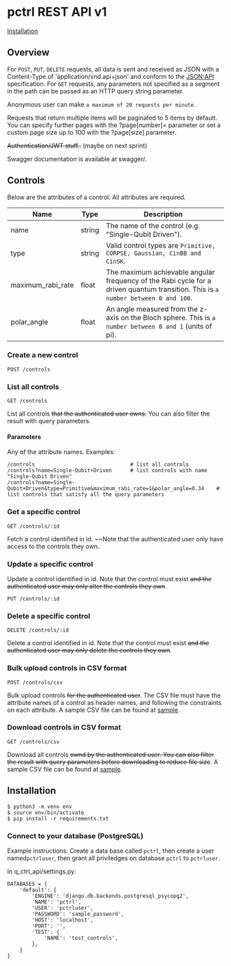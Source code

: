 # pctrl REST API v1

[Installation](#Installation)

## Overview

For `POST`, `PUT`, `DELETE` requests, all data is sent and received as JSON with a Content-Type of 'application/vnd.api+json' and conform to the [JSON:API](https://jsonapi.org/) specification. For `GET` requests, any parameters not specified as a segment in the path can be passed as an HTTP query string parameter.

Anonymous user can make `a maximum of 20 requests per minute`.

Requests that return multiple items will be paginated to 5 items by default. You can specify further pages with the ?page[number]= parameter or set a custom page size up to 100 with the ?page[size] parameter.

~~Authentication/JWT stuff..~~ (maybe on next sprint)

Swagger documentation is available at swagger/.

## Controls
Below are the attributes of a control. All attributes are required.

| Name              | Type   | Description |
|-------------------|--------|-------------|
| name              | string | The name of the control (e.g. "Single-Qubit Driven"). |
| type              | string | Valid control types are `Primitive, CORPSE, Gaussian, CinBB and CinSK`. |
| maximum_rabi_rate | float  | The maximum achievable angular frequency of the Rabi cycle for a driven quantum transition. This is `a number between 0 and 100`. |
| polar_angle       | float  | An angle measured from the z-axis on the Bloch sphere. This is `a number between 0 and 1` (units of pi). | 

### Create a new control
```
POST /controls
```

### List all controls
```
GET /controls
```
List all controls ~~that the authenticated user owns.~~ You can also filter the result with query parameters.
#### Parameters
Any of the attribute names. Examples:
```
/controls                               # list all controls
/controls?name=Single-Qubit+Driven      # list controls with name "Single-Qubit Driven"
/controls?name=Single-Qubit+Driven&type=Primitive&maximum_rabi_rate=1&polar_angle=0.34    # list controls that satisfy all the query parameters
```

### Get a specific control
```
GET /controls/:id
```
Fetch a control identified in id. ~~Note that the authenticated user only have access to the controls they own.

### Update a specific control
Update a control identified in id. Note that the control must exist ~~and the authenticated user may only alter the controls they own~~.
```
PUT /controls/:id
```

### Delete a specific control
```
DELETE /controls/:id
```
Delete a control identified in id. Note that the control must exist ~~and the authenticated user may only delete the controls they own~~.

### Bulk upload controls in CSV format
```
POST /controls/csv
```
Bulk upload controls ~~for the authenticated user~~. The CSV file must have the attribute names of a control as header names, and following the constraints on each attribute. A sample CSV file can be found at [sample](https://github.com/qctrl/back-end-challenge/blob/master/assets/controls.csv).

### Download controls in CSV format
```
GET /controls/csv
```
Download all controls ~~ownd by the authenticated user. You can also filter the result with query parameters before downloading to reduce file size~~. A sample CSV file can be found at [sample](https://github.com/qctrl/back-end-challenge/blob/master/assets/controls.csv).

## Installation
```
$ python3 -m venv env
$ source env/bin/activate
$ pip install -r requirements.txt
```

### Connect to your database (PostgreSQL)
Example instructions:
Create a data base called `pctrl`, then create a user named`pctrluser`, then grant all priviledges on database `pctrl` to `pctrluser`.

In q_ctrl_api/settings.py:
```
DATABASES = {
    'default': {
        'ENGINE': 'django.db.backends.postgresql_psycopg2',
        'NAME': 'pctrl',
        'USER': 'pctrluser',
        'PASSWORD': 'sample_password',
        'HOST': 'localhost',
        'PORT': '',
        'TEST': {
            'NAME': 'test_controls',
        },
    }
}
```
